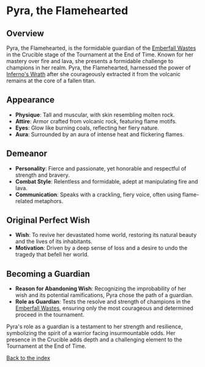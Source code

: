 # Pyra, the Flamehearted

## Overview
Pyra, the Flamehearted, is the formidable guardian of the [Emberfall Wastes](/locations.md#1-the-emberfall-wastes) in the Crucible stage of the Tournament at the End of Time. Known for her mastery over fire and lava, she presents a formidable challenge to champions in her realm.
Pyra, the Flamehearted, harnessed the power of [Inferno's Wrath](/items.md#infernos-wrath) after she courageously extracted it from the volcanic remains at the core of a fallen titan.

## Appearance
- **Physique**: Tall and muscular, with skin resembling molten rock.
- **Attire**: Armor crafted from volcanic rock, featuring flame motifs.
- **Eyes**: Glow like burning coals, reflecting her fiery nature.
- **Aura**: Surrounded by an aura of intense heat and flickering flames.

## Demeanor
- **Personality**: Fierce and passionate, yet honorable and respectful of strength and bravery.
- **Combat Style**: Relentless and formidable, adept at manipulating fire and lava.
- **Communication**: Speaks with a crackling, fiery voice, often using flame-related metaphors.

## Original Perfect Wish
- **Wish**: To revive her devastated home world, restoring its natural beauty and the lives of its inhabitants.
- **Motivation**: Driven by a deep sense of loss and a desire to undo the tragedy that befell her world.

## Becoming a Guardian
- **Reason for Abandoning Wish**: Recognizing the improbability of her wish and its potential ramifications, Pyra chose the path of a guardian.
- **Role as Guardian**: Tests the resolve and strength of champions in the [Emberfall Wastes](/locations.md#1-the-emberfall-wastes), ensuring only the most courageous and determined proceed in the tournament.

Pyra's role as a guardian is a testament to her strength and resilience, symbolizing the spirit of a warrior facing insurmountable odds. Her presence in the Crucible adds depth and a challenging element to the Tournament at the End of Time.

[Back to the index](/index.md#index)